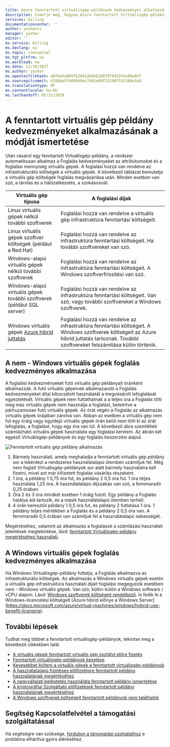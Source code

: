 ```yaml
---
title: Azure fenntartott virtuálisgép-példányok kedvezményes alkalmazás megértése |} Microsoft Docs
description: Ismerje meg, hogyan Azure fenntartott Virtuálisgép-példány kedvezményes alkalmazott futó virtuális gépek.
services: billing
documentationcenter: ''
author: yashesvi
manager: yashar
editor: ''
ms.service: billing
ms.devlang: na
ms.topic: conceptual
ms.tgt_pltfrm: na
ms.workload: na
ms.date: 11/10/2017
ms.author: yashar
ms.openlocfilehash: ddf6e6a869fb2961db6b626878f9433fdc00a55f
ms.sourcegitcommit: d28bba5fd49049ec7492e88f2519d7f42184e3a8
ms.translationtype: MT
ms.contentlocale: hu-HU
ms.lasthandoff: 05/11/2018
---
```

# <a name="understand-how-the-reserved-virtual-machine-instance-discount-is-applied"></a>A fenntartott virtuális gép példány kedvezményeket alkalmazásának a módját ismertetése
Után vásárol egy fenntartott Virtuálisgép-példány, a rendszer automatikusan alkalmaz a Foglalás kedvezményeket az attribútumokat és a foglalási mennyiség virtuális gépek. A foglalási hozzá van rendelve az infrastrukturális költségek a virtuális gépek. A következő táblázat bemutatja a virtuális gép költségek foglalás megvásárlása után. Minden esetben van szó, a tárolás és a hálózatkezelés, a szokásosnál.

| Virtuális gép típusa  | A foglalási díjak |    
|-----------------------|--------------------------------------------|
|Linux virtuális gépek nélkül további szoftverek | Foglalási hozzá van rendelve a virtuális gép infrastruktúra fenntartási költségeit.|
|Linux virtuális gépek szoftver költségek (például a Red Hat) | Foglalási hozzá van rendelve az infrastruktúra fenntartási költségeit. Ha további szoftvereket van szó.|
|Windows-alapú virtuális gépek nélkül további szoftverek |Foglalási hozzá van rendelve az infrastruktúra fenntartási költségeit. A Windows szoftverfrissítési van szó.|
|Windows-alapú virtuális gépek további szoftverek (például SQL server) | Foglalási hozzá van rendelve az infrastruktúra fenntartási költségeit. Van szó, vagy további szoftvereket a Windows szoftverek.|
|Windows virtuális gépek [Azure hibrid juttatás](https://docs.microsoft.com/azure/virtual-machines/windows/hybrid-use-benefit-licensing) | Foglalási hozzá van rendelve az infrastruktúra fenntartási költségeit. A Windows szoftverek költségeit az Azure hibrid juttatás tartoznak. További szoftvereket felszámítása külön történik.| 

## <a name="application-of-reservation-discount-to-non-windows-vms"></a>A nem - Windows virtuális gépek foglalás kedvezményes alkalmazása
 A foglalási kedvezményeket futó virtuális gép példányait óránként alkalmazzák. A futó virtuális gépeinek alkalmazandó a Foglalás kedvezményeket által kibocsátott használatát a megvásárolt lefoglalását egyeztetését. Virtuális gépek nem futtathatnak a a teljes óra a Foglalás tölti meg más virtuális gépek nem használja a foglalást, beleértve a párhuzamosan futó virtuális gépek. Az órát végén a Foglalás az alkalmazás virtuális gépek órájában zárolva van. Abban az esetben a virtuális gép nem fut egy óráig vagy egyidejű virtuális gépek órán belül nem tölti ki az órát lefoglalás, a foglalást, hogy egy óra van túl. A következő ábra szemlélteti számlázható virtuális gépek használata egy foglalási kérelem. Az ábrán két egyező Virtuálisgép-példányok és egy foglalás beszerzési alapul.

![Fenntartott virtuális gép példány alkalmazás](media/billing-reserved-vm-instance-application/billing-reserved-vm-instance-application.png)

1.  Bármely használati, amely meghaladja a fenntartott virtuális gép példány sor a lekérdezi a rendszeres használatalapú ütemben számítjuk fel. Még nem foglalt Virtuálisgép-példányok sor alatt bármely használatra kell fizetni, mivel azt már kifizetett foglalás vásárlás részeként.
2.  1 óra, a példány 1 0,75 óra fut, és példány 2 0,5 óra fut. 1 óra teljes használata 1,25 óra. A használatalapú díjszabás van szó, a fennmaradó 0,25 órában.
3.  Óra 2 és 3 óra mindkét esetben 1 óráig futott. Egy példány a Foglalás hatálya alá tartozik, és a másik használatalapú ütemben terheli.
4.  4 órán keresztül példány 1 0,5 óra fut, és példány 2 futtatása 1 óra. 1 példány teljes mértékben a Foglalás és a példány 2 0,5 óra van. A fennmaradó 0,5 órában van számítjuk fel a használatalapú sebességét.

Megértéséhez, valamint az alkalmazás a foglalások a számlázási használati jelentések megtekintése, lásd: [fenntartott Virtuálisgép-példány megértéséhez használati](https://go.microsoft.com/fwlink/?linkid=862757).

## <a name="application-of-reservation-discount-to-windows-vms"></a>A Windows virtuális gépek foglalás kedvezményes alkalmazása
Ha Windows Virtuálisgép-példány futtatja, a Foglalás alkalmazva az infrastrukturális költségek. Az alkalmazás a Windows virtuális gépek esetén a virtuális gép infrastruktúra használati díjait foglalási megegyezik esetében nem - Windows virtuális gépek. Van szó, külön-külön a Windows software / vCPU alapon. Lásd: [Windows szoftverek költségeit rendelkező](https://go.microsoft.com/fwlink/?linkid=862756). Is fedik le a Windows-licencelési költségeit [Azure hibrid előnye a Windows Server] (https://docs.microsoft.com/azure/virtual-machines/windows/hybrid-use-benefit-licensing).

## <a name="next-steps"></a>További lépések
Tudhat meg többet a fenntartott virtuálisgép-példányok, tekintse meg a következő cikkekben talál.

- [A virtuális gépek fenntartott virtuális gép osztályt előre fizetés](../virtual-machines/windows/prepay-reserved-vm-instances.md)
- [Fenntartott virtuálisgép-példányok kezelése](billing-manage-reserved-vm-instance.md)
- [Kevesebbet költeni a virtuális gépek a fenntartott virtuálisgép-példányok](billing-save-compute-costs-reservations.md)
- [A használatalapú fizetéses előfizetésre fenntartott példány használatának megértéséhez](billing-understand-reserved-instance-usage.md)
- [A nagyvállalati beléptetés használata fenntartott példány ismertetése](billing-understand-reserved-instance-usage-ea.md)
- [A kriptográfiai Szolgáltató előfizetések fenntartott példány használatának megértéséhez](https://docs.microsoft.com/partner-center/azure-reservations)
- [A Windows szoftverek költségeit fenntartott példányok nem találhatók](billing-reserved-instance-windows-software-costs.md)


## <a name="need-help-contact-support"></a>Segítség Kapcsolatfelvétel a támogatási szolgáltatással

Ha segítségre van szüksége, [forduljon a támogatási szolgálathoz](https://portal.azure.com/?#blade/Microsoft_Azure_Support/HelpAndSupportBlade) a probléma elhárítva gyors eléréséhez.
